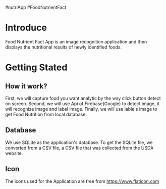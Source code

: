 #nutriApp #FoodNutrientFact
# Introduce
 Food Nutrient Fact App is an image recognition application and then displays the nutritional results of newly identified foods.
# Getting Stated
## How it work?
  First, we will capture food you want analytic by the way click button detect on screen.
  Second, we will use Api of Firebase(Google) to detect image, it will recognize image and label image.
  Finally, we will use lable's image to get Food Nutrition from local database.
## Database
  We use SQLite as the application's database.
  To get the SQLite file, we converted from a CSV file, a CSV file that was collected from the USDA website.
## Icon
 The icons used for the Application are free from https://www.flaticon.com 
